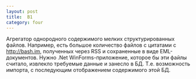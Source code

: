 ```yaml
---
layout: post
title:  B1
category: four
---
```

Агрегатор однородного содержимого мелких структурированных файлов. Например, есть большое количество файлов с цитатами 
с http://bash.im, полученных через RSS и сохраненные в виде EML-документов. Нужно .Net WinForms-приложение, которое бы эти 
файлы считало, извлекло требуемые данные и занесло в БД. Т.е. возможность импорта, с последующим отображением содержимого этой БД.